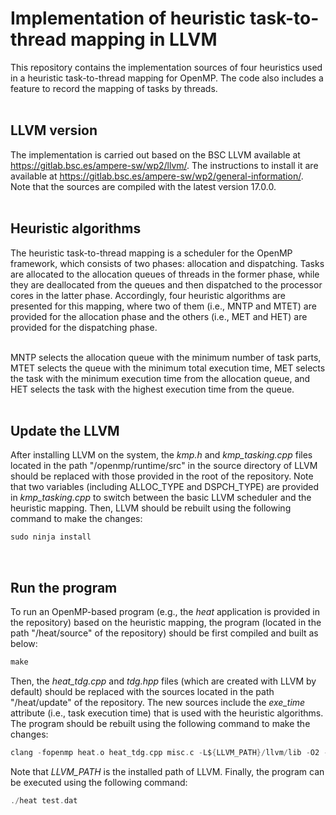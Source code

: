 # Implementation of heuristic task-to-thread mapping in LLVM
This repository contains the implementation sources of four heuristics used in a heuristic task-to-thread mapping for OpenMP. The code also includes a feature to record the mapping of tasks by threads.
<br/>
<br/>

## LLVM version
The implementation is carried out based on the BSC LLVM available at https://gitlab.bsc.es/ampere-sw/wp2/llvm/. The instructions to install it are available at https://gitlab.bsc.es/ampere-sw/wp2/general-information/. Note that the sources are compiled with the latest version 17.0.0.
<br/>
<br/>

## Heuristic algorithms
The heuristic task-to-thread mapping is a scheduler for the OpenMP framework, which consists of two phases: allocation and dispatching. Tasks are allocated to the allocation queues of threads in the former phase, while they are deallocated from the queues and then dispatched to the processor cores in the latter phase. Accordingly, four heuristic algorithms are presented for this mapping, where two of them (i.e., MNTP and MTET) are provided for the allocation phase and the others (i.e., MET and HET) are provided for the dispatching phase.
<br/>
<br/>

MNTP selects the allocation queue with the minimum number of task parts, MTET selects the queue with the minimum total execution time, MET selects the task with the minimum execution time from the allocation queue, and HET selects the task with the highest execution time from the queue.
<br/>
<br/>

## Update the LLVM
After installing LLVM on the system, the *kmp.h* and *kmp_tasking.cpp* files located in the path "/openmp/runtime/src" in the source directory of LLVM should be replaced with those provided in the root of the repository. Note that two variables (including ALLOC_TYPE and DSPCH_TYPE) are provided in *kmp_tasking.cpp* to switch between the basic LLVM scheduler and the heuristic mapping. Then, LLVM should be rebuilt using the following command to make the changes:
```C
sudo ninja install
```
<br/>

## Run the program
To run an OpenMP-based program (e.g., the *heat* application is provided in the repository) based on the heuristic mapping, the program (located in the path "/heat/source" of the repository) should be first compiled and built as below:
```C
make
```
Then, the *heat_tdg.cpp* and *tdg.hpp* files (which are created with LLVM by default) should be replaced with the sources located in the path "/heat/update" of the repository. The new sources include the *exe_time* attribute (i.e., task execution time) that is used with the heuristic algorithms. The program should be rebuilt using the following command to make the changes:
```C
clang -fopenmp heat.o heat_tdg.cpp misc.c -L${LLVM_PATH}/llvm/lib -O2 -o heat -lm
```
Note that *LLVM_PATH* is the installed path of LLVM. Finally, the program can be executed using the following command:
```C
./heat test.dat
```
